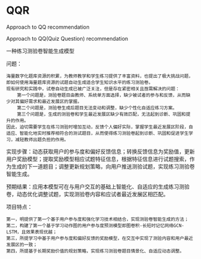 # QQR
Approach to QQ recommendation

Approach to QQ(Quiz Question) recommendation

一种练习测验卷智能生成模型

问题：

    海量数字化题库资源的积累，为教师教学和学生练习提供了丰富资料，也提出了极大挑战问题，即如何使用海量题库资源的试题自动生成适合学生知识水平的练习测验卷。
    现有研究和实践中，试卷自动生成已被广泛关注，但是存在紧密相关且亟需解决的问题：
        第一个问题是，测验卷题目由教师、系统单方面选择，缺少被试者的参与和反馈，从而缺少对其偏好需求和最近发展区的掌握。
        第二个问题是，测验卷生成后题目无法变动和调整，缺少个性化自适应练习方案。
        第三个问题是，生成的测验卷和学生最近发展区缺少有效匹配，无法起到诊断、巩固和提升的作用。
    因此，迫切需要学生在练习测验时增加互动，反馈个人偏好实际，掌握学生最近发展区阶段，自适应、智能化地实时推荐相符合的测试题目，从而使得练习测验卷起到诊断、巩固和促进学生学习，减轻教师出题负担的作用。
    
实现步骤：动态获取用户的参与度和偏好反馈信息；转换反馈信息为奖励值，更新用户奖励模型；提取奖励模型相应试题特征信息，根据特征信息进行试题搜索，作为生成的下一道题目；调整更新规划策略，向用户推送测验试题，实现练习测验卷智能生成。

预期结果：应用本模型可在与用户交互的基础上智能化、自适应的生成练习测验卷，动态优化调整试题，实现测验卷内容和应试者最近发展区相匹配。

项目特点：

    第一，明提供了第一个基于用户参与度和强化学习技术相结合，实现测验卷智能生成的方法；
    第二，构建了第一个基于学习动作图的用户参与度预测模型即图卷积-长短时记忆网络GCN-LSTM，且效果表现优越；
    第三，所提学习中基于用户参与度和偏好反馈的奖励模型，在交互中实现了测验内容和用户最近发展区的一致；
    第四，所提基于长期奖励价值的规划策略，实现练习测验卷题目情景化、自适应动态调整。
